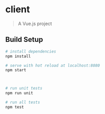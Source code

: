 # client

> A Vue.js project





## Build Setup

``` bash
# install dependencies
npm install

# serve with hot reload at localhost:8080
npm start



# run unit tests
npm run unit

# run all tests
npm test
```

